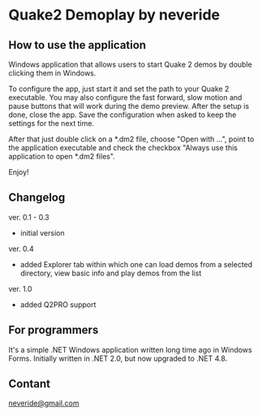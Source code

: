 # Quake2 Demoplay by neveride

## How to use the application
Windows application that allows users to start Quake 2 demos by double clicking them in Windows.

To configure the app, just start it and set the path to your Quake 2 executable. You may also configure the fast forward, slow motion and pause buttons that will work during the demo preview. After the setup is done, close the app. Save the configuration when asked to keep the settings for the next time.

After that just double click on a *.dm2 file, choose "Open with ...", point to the application executable and check the checkbox "Always use this application to open *.dm2 files".

Enjoy!

## Changelog
ver. 0.1 - 0.3
 * initial version
 
ver. 0.4
 * added Explorer tab within which one can load demos from a selected directory, view basic info and play demos from the list
   
ver. 1.0
 * added Q2PRO support

## For programmers
It's a simple .NET Windows application written long time ago in Windows Forms. Initially written in .NET 2.0, but now upgraded to .NET 4.8.

## Contant
neveride@gmail.com
